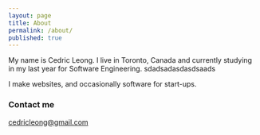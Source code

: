 ```yaml
---
layout: page
title: About
permalink: /about/
published: true
---
```


My name is Cedric Leong. I live in Toronto, Canada and currently studying in my last year for Software Engineering. sdadsadasdasdsaads

I make websites, and occasionally software for start-ups. 


### Contact me

[cedricleong@gmail.com](mailto:cedricleong@gmail.com.com)